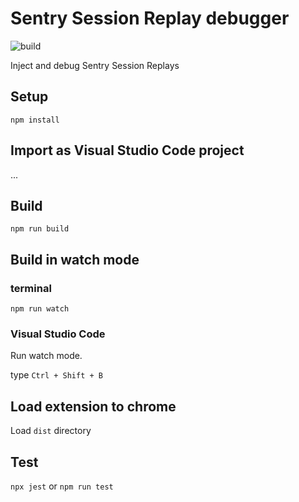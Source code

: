 # Sentry Session Replay debugger

![build](https://github.com/getsentry/replay-chrome-extension/workflows/build/badge.svg)

Inject and debug Sentry Session Replays

## Setup

```
npm install
```

## Import as Visual Studio Code project

...

## Build

```
npm run build
```

## Build in watch mode

### terminal

```
npm run watch
```

### Visual Studio Code

Run watch mode.

type `Ctrl + Shift + B`

## Load extension to chrome

Load `dist` directory

## Test
`npx jest` or `npm run test`
